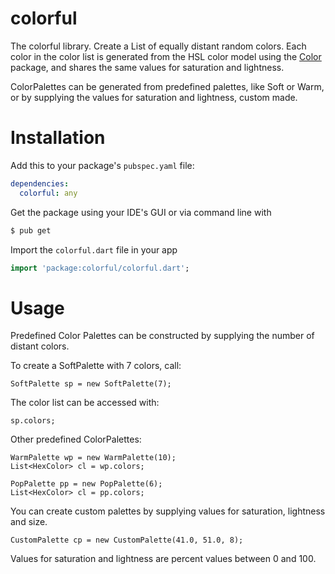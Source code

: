# colorful

The colorful library.
Create a List of equally distant random colors.
Each color in the color list is generated
from the HSL color model using the [Color](https://pub.dartlang.org/packages/color) package,
and shares the same values
for saturation and lightness.

ColorPalettes can be generated from predefined palettes,
like Soft or Warm, or by supplying the values for
saturation and lightness, custom made.

# Installation

Add this to your package's `pubspec.yaml` file:

```yaml
dependencies:
  colorful: any
```

Get the package using your IDE's GUI or via command line with

```bash
$ pub get
```

Import the `colorful.dart` file in your app

```dart
import 'package:colorful/colorful.dart';
```

# Usage

Predefined Color Palettes can be constructed by supplying the number of
distant colors.

To create a SoftPalette with 7 colors, call:

    SoftPalette sp = new SoftPalette(7);
    
The color list can be accessed with:
    
    sp.colors;
    
Other predefined ColorPalettes:

    WarmPalette wp = new WarmPalette(10);
    List<HexColor> cl = wp.colors;
    
    PopPalette pp = new PopPalette(6);
    List<HexColor> cl = pp.colors;
    
You can create custom palettes by supplying values for saturation, lightness
and size. 

    CustomPalette cp = new CustomPalette(41.0, 51.0, 8);
    
Values for saturation and lightness are percent values between 0 and 100.

